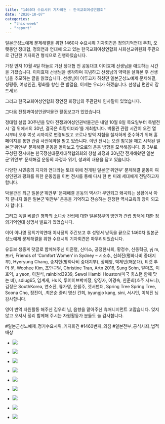 ```yaml
---
title: "1460차 수요시위 기자회견 - 한국교회여성연합회"
date: "2020-10-07"
categories: 
  - "this-week"
  - "report"
---
```


일본군성노예제 문제해결을 위한 1460차 수요시위 기자회견은 정의기억연대 주최, 오랫동안 정대협, 정의연과 연대해 오고 있는 한국교회여성연합회 사회선교위원회 주관으로 간단한 기자회견 형식으로 진행하였습니다.

가장 먼저 10월 4일 하늘로 가신 정대협 전 공동대표 이이효재 선생님을 애도하는 시간을 가졌습니다. 이이효재 선생님을 생각하며 묵념하고 선생님의 약력을 살펴본 후 선생님을 추모하는 글을 읽었습니다. 선생님이 이루고자 하셨던 일본군성노예제 문제해결, 성평등, 여성인권, 평화를 향한 큰 발걸음, 이제는 우리가 하겠습니다. 선생님 편안히 잠드세요.

그리고 한국교회여성연합회 정연진 회장님의 주관단체 인사말이 있었습니다.

그다음 전쟁과여성인권박물관 활동보고가 있었습니다.

정대협 설립 30주년을 맞아 전쟁과여성인권박물관은 내일 10월 8일 목요일부터 특별전시 ‘길 위에서의 30년, 결국은 희망이더라’를 개최합니다. 박물관 관람 시간이 오전 열 시부터 오후 여섯 시까지로 변경되었고 코로나 방역 지침을 철저하게 준수하기 위해 홈페이지를 통한 관람 사전예약을 받고 있습니다. 이번 전시는 오랜 침묵을 깨고 시작된 일본군‘위안부’ 문제해결 운동을 돌아보고 앞으로의 운동 방향을 모색해봅니다. 총 3부로 구성된 전시에는 한국정신대문제대책협의회의 창설 과정과 30년간 전개해왔던 일본군‘위안부’ 문제해결 운동의 과정과 위기, 성과의 내용을 담고 있습니다.

다양한 시민층의 지지와 연대라는 토대 위에 전개된 일본군‘위안부’ 문제해결 운동이 여성인권과 평화를 위한 운동임을 이번 전시를 통해 다시 한 번 미래 세대에게 전달하고자 합니다.

박물관은 최근 일본군‘위안부’ 문제해결 운동의 역사가 부인되고 왜곡되는 상황에서 아직 끝나지 않은 일본군‘위안부’ 운동을 기억하고 전승하는 진정한 역사교육의 장이 되고자 합니다.

그리고 독일 베를린 평화의 소녀상 건립에 대한 일본정부의 망언과 건립 방해에 대한 정의기억연대 성명서 발표가 있었습니다.

이어 이나영 정의기억연대 이사장의 주간보고 후 성명서 낭독을 끝으로 1460차 일본군성노예제 문제해결을 위한 수요시위 기자회견은 마무리되었습니다.

유튜브 생중계 댓글로 함께해주신 이훈렬, 신미소, 공정한사회, 황정수, 신동혁공, yj m, 포카, Friends of ‘Comfort Women’ in Sydney – 시소추, 신희진(평화나비 중대지부), Hyeryung Chang, 송지현(​평화나비 중대지부), 장혜영, 박제민(해운대), 티켓 투 더 문, Woohee Kim, 조안구달, Christine Tran, Artn 2016, Sung Sohn, 알마즈, 이호익, u yeon, 이원석, rainbird3939, Sewol Hambi Houston(미국 휴스턴 함께 맞는 비), sdiug65, 임계재, Hs K, 투어이브박미정, 양징자, 이경숙, 한준희(호주 시드니), 김정은 SouthKorea, 연소진, 류가영, 윤필주, 렛서팬더, Spring Tree Spring Tree, Soona Cho, 정진이, .최은순 줄리 명신 건희, byungjo kang, sini, 서샤인, 이혜진 님 감사합니다.

영어 번역 자원활동 해주신 김우희 님, 음향을 맡아주신 휴매니지먼트 고맙습니다. 잊지 않고 오셔서 정리 함께해 주시는 자원활동가 분들도 늘 감사합니다.

#일본군성노예제\_정기수요시위\_기자회견 #1460번째\_외침 #일본전부\_공식사죄\_법적배상

- ![](https://womenandwar.net/kr/wp-content/uploads/2020/10/크기변환IMGP0398.jpg)
    
- ![](https://womenandwar.net/kr/wp-content/uploads/2020/10/크기변환IMGP0429.jpg)
    
- ![](https://womenandwar.net/kr/wp-content/uploads/2020/10/크기변환IMGP0495.jpg)
    
- ![](https://womenandwar.net/kr/wp-content/uploads/2020/10/크기변환IMGP0523.jpg)
    
- ![](https://womenandwar.net/kr/wp-content/uploads/2020/10/크기변환IMGP0545.jpg)
    
- ![](https://womenandwar.net/kr/wp-content/uploads/2020/10/크기변환IMGP0560.jpg)
    
- ![](https://womenandwar.net/kr/wp-content/uploads/2020/10/크기변환IMGP0587.jpg)
    
- ![](https://womenandwar.net/kr/wp-content/uploads/2020/10/크기변환IMGP0635.jpg)
    
- ![](https://womenandwar.net/kr/wp-content/uploads/2020/10/크기변환IMGP0673.jpg)
